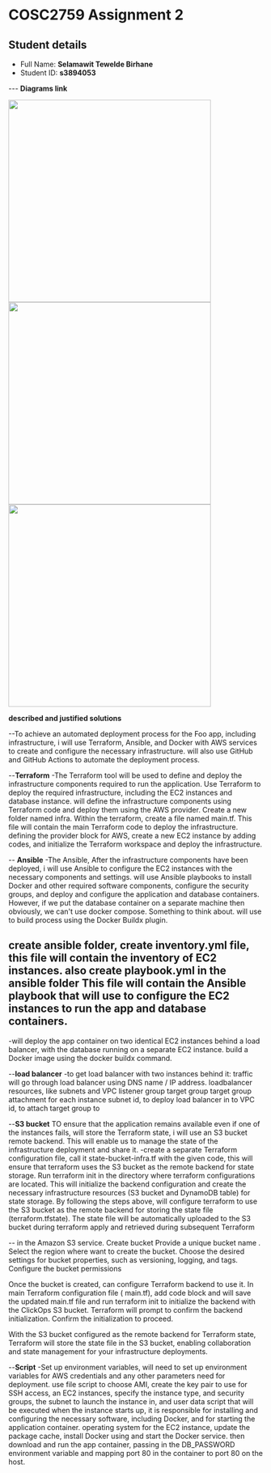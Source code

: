 # COSC2759 Assignment 2

## Student details

- Full Name: **Selamawit Tewelde Birhane**
- Student ID: **s3894053**

--- **Diagrams link**

<img src="img/1infra-diagram.drawio.png" style="width: 400px;" />
<img src="img/1loadBalancer.drawio.png" style="width: 400px;" />
<img src="img/1process-diagram.drawio.png" style="width: 400px;" />


**described and justified solutions**

--To achieve an automated deployment process for the Foo app, including infrastructure, i will use Terraform, Ansible, and Docker with AWS services to create and configure the necessary infrastructure. will also use GitHub and GitHub Actions to automate the deployment process.

--**Terraform**
-The Terraform tool will be used to define and deploy the infrastructure components required to run the application.
Use Terraform to deploy the required infrastructure, including the EC2 instances and database instance. will define the infrastructure components using Terraform code and deploy them using the AWS provider.
Create a new folder named infra.
Within the terraform, create a file named main.tf. This file will contain the main Terraform code to deploy the infrastructure. defining the provider block for AWS, create a new EC2 instance by adding codes, and initialize the Terraform workspace and deploy the infrastructure.

-- **Ansible**
-The Ansible, After the infrastructure components have been deployed, i will use Ansible to configure the EC2 instances with the necessary components and settings. will use Ansible playbooks to install Docker and other required software components, configure the security groups, and deploy and configure the application and database containers.
 However, if we put the database container on a separate machine then obviously, we can't use docker compose. Something to think about.
 will use to build process using the Docker Buildx plugin.

create ansible folder, create inventory.yml file, this file will contain the inventory of EC2 instances. also create playbook.yml in the ansible folder This file will contain the Ansible playbook that will use to configure the EC2 instances to run the app and database containers. 
-
-will deploy the app container on two identical EC2 instances behind a load balancer, with the database running on a separate EC2 instance. build a Docker image using the docker buildx command.

--**load balancer**
-to get load balancer with two instances behind it:
traffic will go through load balancer using DNS name / IP address.
loadbalancer resources, like subnets and VPC
listener group target group
target group attachment for each instance
subnet id, to deploy load balancer in to 
VPC id, to attach target group to

--**S3 bucket**
TO ensure that the application remains available even if one of the instances fails, will store the Terraform state, i will use an S3 bucket remote backend. 
This will enable us to manage the state of the infrastructure deployment and share it.
-create a separate Terraform configuration file, call it state-bucket-infra.tf with the given code, this will ensure that terraform uses the S3 bucket as the remote backend for state storage.
Run terraform init in the directory where terraform configurations are located. This will initialize the backend configuration and create the necessary infrastructure resources (S3 bucket and DynamoDB table) for state storage.
By following the steps above, will configure terraform to use the S3 bucket as the remote backend for storing the state file (terraform.tfstate). The state file will be automatically uploaded to the S3 bucket during terraform apply and retrieved during subsequent Terraform 

--
in the Amazon S3 service.
Create bucket
Provide a unique bucket name .
Select the region where want to create the bucket.
Choose the desired settings for bucket properties, such as versioning, logging, and tags.
Configure the bucket permissions

Once the bucket is created, can configure Terraform backend to use it. 
In main Terraform configuration file ( main.tf), add code block
and will save the updated main.tf file and run terraform init to initialize the backend with the ClickOps S3 bucket. 
Terraform will prompt to confirm the backend initialization. Confirm the initialization to proceed.

With the S3 bucket configured as the remote backend for Terraform state, Terraform will store the state file in the S3 bucket, enabling collaboration and state management for your infrastructure deployments.


--**Script**
-Set up environment variables, will need to set up environment variables for AWS credentials and any other parameters need for deployment.
 use file script to choose AMI, create the key pair to use for SSH access, an EC2 instances, specify the instance type, and security groups, the subnet to launch the instance in, and user data script that will be executed when the instance starts up, it is responsible for installing and configuring the necessary software, including Docker, and for starting the application container.
 operating system for the EC2 instance, update the package cache, install Docker using and start the Docker service. then download and run the app container, passing in the DB_PASSWORD environment variable and mapping port 80 in the container to port 80 on the host.
